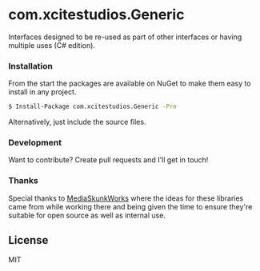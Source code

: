 # com.xcitestudios.Generic

Interfaces designed to be re-used as part of other interfaces or having multiple uses (C# edition).


### Installation

From the start the packages are available on NuGet to make them easy to install in any project.

```sh
$ Install-Package com.xcitestudios.Generic -Pre
```

Alternatively, just include the source files.


### Development

Want to contribute? Create pull requests and I'll get in touch!


### Thanks

Special thanks to [MediaSkunkWorks](http://www.mediaskunkworks.com/) where the ideas for these libraries 
came from while working there and being given the time to ensure they're suitable for open source as well as 
internal use.

License
----

MIT